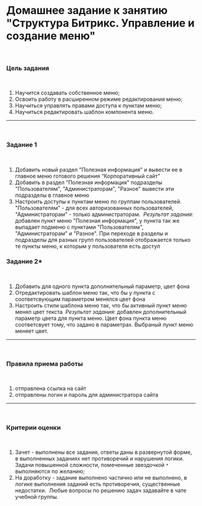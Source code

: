 # Домашнее задание к занятию "Структура Битрикс. Управление и создание меню"
​
### Цель задания
​
1. Научится создавать собственное меню;
2. Освоить работу в расширенном режиме редактирования меню;
3. Научиться управлять правами доступа к пунктам меню;
4. Научиться редактировать шаблон компонента меню.
​
------
​
### Задание 1
​
1. Добавить новый раздел "Полезная информация" и вывести ее в главное меню готового решения “Корпоративный сайт”
2. Добавить в раздел "Полезная информация" подразделы "Пользователям", "Администраторам", "Разное" вывести эти подразделы в главное меню
3. Настроить доступы к пунктам меню по группам пользователей. "Пользователям" - для всех авторизованных пользователей, "Администраторам" - только администраторам.
​
_Результат задания_: добавлен пункт меню "Полезная информация", у пункта так же выпадает подменю с пунктами "Пользователям", "Администраторам" и "Разное". При переходе в разделы и подразделы для разных групп пользователей отображается только те пункты меню, к которым у пользователя есть доступ
​
### Задание 2*
​
1. Добавить для одного пункта дополнительный параметр, цвет фона
2. Отредактировать шаблон меню так, что бы у пункта с соответсвующим параметром менялся цвет фона
3. Настроить стили шаблона меню так, что бы активный пункт меню менял цвет текста
​
_Результат задания_: добавлен дополнительный параметр цвета для пункта меню. Цвет фона пункта меню соответсвует тому, что задано в параметрах. Выбраный пункт меню меняет цвет.
​
------
​
### Правила приема работы
​
1. отправлена ссылка на сайт
2. отправлены логин и пароль для администратора сайта
​
------
​
### Критерии оценки
​
1. Зачет - выполнены все задания, ответы даны в развернутой форме, в выполненных заданиях нет противоречий и нарушения логики. Задачи повышенной сложности, помеченные звездочкой `*` выполняются по желанию;
2. На доработку - задание выполнено частично или не выполнено, в логике выполнения заданий есть противоречия, существенные недостатки.
​
Любые вопросы по решению задач задавайте в чате учебной группы.
